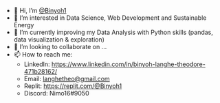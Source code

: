 - 👋 Hi, I’m [@Binyoh1](https://github.com/Binyoh1)
- 👀 I’m interested in Data Science, Web Development and Sustainable Energy
- 🌱 I’m currently improving my Data Analysis with Python skills (pandas, data visualization & exploration)
- 💞️ I’m looking to collaborate on ...
- 📫 How to reach me: 
  - LinkedIn: https://www.linkedin.com/in/binyoh-langhe-theodore-471b28162/
  - Email: langhetheo@gmail.com
  - Replit: https://replit.com/@Binyoh1
  - Discord: Nimo16#9050

<!---
Binyoh1/Binyoh1 is a ✨ special ✨ repository because its `README.md` (this file) appears on your GitHub profile.
You can click the Preview link to take a look at your changes.
--->
